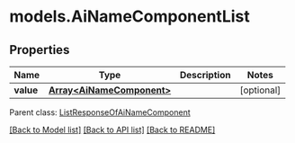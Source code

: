 # models.AiNameComponentList
## Properties
Name | Type | Description | Notes
------------ | ------------- | ------------- | -------------
**value** | [**Array&lt;AiNameComponent&gt;**](AiNameComponent.md) |  | [optional] 

 Parent class: [ListResponseOfAiNameComponent](ListResponseOfAiNameComponent.md)

[[Back to Model list]](README.md#documentation-for-models) [[Back to API list]](README.md#documentation-for-api-endpoints) [[Back to README]](README.md)



